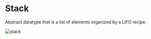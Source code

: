 <h1>Stack</h1>
<p>Abstract datatype that is a list of elements organized by a LIFO recipe.</p>
<img src="src/main/java/org/cs/Images/stack.png" title="stack">
